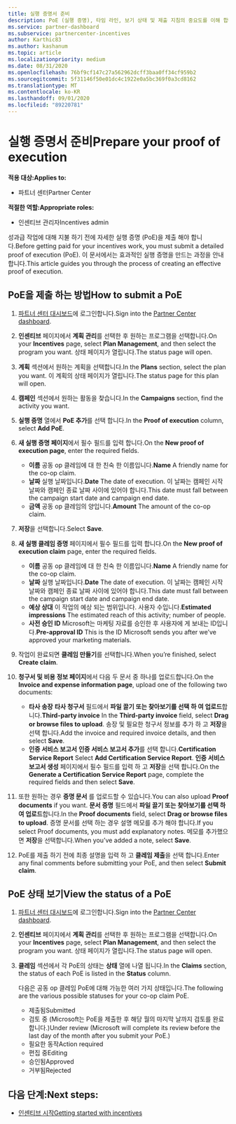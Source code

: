 ```yaml
---
title: 실행 증명서 준비
description: PoE (실행 증명), 타임 라인, 보기 상태 및 제출 지침의 중요도를 이해 합니다.
ms.service: partner-dashboard
ms.subservice: partnercenter-incentives
author: Karthic83
ms.author: kashanum
ms.topic: article
ms.localizationpriority: medium
ms.date: 08/31/2020
ms.openlocfilehash: 76bf9cf147c27a562962dcff3baa0ff34cf959b2
ms.sourcegitcommit: 5f31146f50e01dc4c1922e0a5bc369f0a3cd8162
ms.translationtype: MT
ms.contentlocale: ko-KR
ms.lasthandoff: 09/01/2020
ms.locfileid: "89220781"
---
```

# <a name="prepare-your-proof-of-execution"></a><span data-ttu-id="1d2fe-103">실행 증명서 준비</span><span class="sxs-lookup"><span data-stu-id="1d2fe-103">Prepare your proof of execution</span></span>

<span data-ttu-id="1d2fe-104">**적용 대상:**</span><span class="sxs-lookup"><span data-stu-id="1d2fe-104">**Applies to:**</span></span>

- <span data-ttu-id="1d2fe-105">파트너 센터</span><span class="sxs-lookup"><span data-stu-id="1d2fe-105">Partner Center</span></span>

<span data-ttu-id="1d2fe-106">**적절한 역할:**</span><span class="sxs-lookup"><span data-stu-id="1d2fe-106">**Appropriate roles:**</span></span>

- <span data-ttu-id="1d2fe-107">인센티브 관리자</span><span class="sxs-lookup"><span data-stu-id="1d2fe-107">Incentives admin</span></span>

<span data-ttu-id="1d2fe-108">성과급 작업에 대해 지불 하기 전에 자세한 실행 증명 (PoE)을 제출 해야 합니다.</span><span class="sxs-lookup"><span data-stu-id="1d2fe-108">Before getting paid for your incentives work, you must submit a detailed proof of execution (PoE).</span></span> <span data-ttu-id="1d2fe-109">이 문서에서는 효과적인 실행 증명을 만드는 과정을 안내 합니다.</span><span class="sxs-lookup"><span data-stu-id="1d2fe-109">This article guides you through the process of creating an effective proof of execution.</span></span>

## <a name="how-to-submit-a-poe"></a><span data-ttu-id="1d2fe-110">PoE을 제출 하는 방법</span><span class="sxs-lookup"><span data-stu-id="1d2fe-110">How to submit a PoE</span></span>

1. <span data-ttu-id="1d2fe-111">[파트너 센터 대시보드](https://partner.microsoft.com/dashboard/)에 로그인합니다.</span><span class="sxs-lookup"><span data-stu-id="1d2fe-111">Sign into the [Partner Center dashboard](https://partner.microsoft.com/dashboard/).</span></span>

2. <span data-ttu-id="1d2fe-112">**인센티브** 페이지에서 **계획 관리**를 선택한 후 원하는 프로그램을 선택합니다.</span><span class="sxs-lookup"><span data-stu-id="1d2fe-112">On your **Incentives** page, select **Plan Management**, and then select the program you want.</span></span> <span data-ttu-id="1d2fe-113">상태 페이지가 열립니다.</span><span class="sxs-lookup"><span data-stu-id="1d2fe-113">The status page will open.</span></span>

3. <span data-ttu-id="1d2fe-114">**계획** 섹션에서 원하는 계획을 선택합니다.</span><span class="sxs-lookup"><span data-stu-id="1d2fe-114">In the **Plans** section, select the plan you want.</span></span> <span data-ttu-id="1d2fe-115">이 계획의 상태 페이지가 열립니다.</span><span class="sxs-lookup"><span data-stu-id="1d2fe-115">The status page for this plan will open.</span></span>

4. <span data-ttu-id="1d2fe-116">**캠페인** 섹션에서 원하는 활동을 찾습니다.</span><span class="sxs-lookup"><span data-stu-id="1d2fe-116">In the **Campaigns** section, find the activity you want.</span></span>

5. <span data-ttu-id="1d2fe-117">**실행 증명** 열에서 **PoE 추가**를 선택 합니다.</span><span class="sxs-lookup"><span data-stu-id="1d2fe-117">In the **Proof of execution** column, select **Add PoE**.</span></span>

6. <span data-ttu-id="1d2fe-118">**새 실행 증명 페이지**에서 필수 필드를 입력 합니다.</span><span class="sxs-lookup"><span data-stu-id="1d2fe-118">On the **New proof of execution page**, enter the required fields.</span></span>

   - <span data-ttu-id="1d2fe-119">**이름**  공동 op 클레임에 대 한 친숙 한 이름입니다.</span><span class="sxs-lookup"><span data-stu-id="1d2fe-119">**Name**  A friendly name for the co-op claim.</span></span>
   - <span data-ttu-id="1d2fe-120">**날짜**  실행 날짜입니다.</span><span class="sxs-lookup"><span data-stu-id="1d2fe-120">**Date**  The date of execution.</span></span> <span data-ttu-id="1d2fe-121">이 날짜는 캠페인 시작 날짜와 캠페인 종료 날짜 사이에 있어야 합니다.</span><span class="sxs-lookup"><span data-stu-id="1d2fe-121">This date must fall between the campaign start date and campaign end date.</span></span>
   - <span data-ttu-id="1d2fe-122">**금액**  공동 op 클레임의 양입니다.</span><span class="sxs-lookup"><span data-stu-id="1d2fe-122">**Amount**  The amount of the co-op claim.</span></span>

7. <span data-ttu-id="1d2fe-123">**저장**을 선택합니다.</span><span class="sxs-lookup"><span data-stu-id="1d2fe-123">Select **Save**.</span></span>

8. <span data-ttu-id="1d2fe-124">**새 실행 클레임 증명** 페이지에서 필수 필드를 입력 합니다.</span><span class="sxs-lookup"><span data-stu-id="1d2fe-124">On the **New proof of execution claim** page, enter the required fields.</span></span>

   - <span data-ttu-id="1d2fe-125">**이름**  공동 op 클레임에 대 한 친숙 한 이름입니다.</span><span class="sxs-lookup"><span data-stu-id="1d2fe-125">**Name**  A friendly name for the co-op claim.</span></span>
   - <span data-ttu-id="1d2fe-126">**날짜**  실행 날짜입니다.</span><span class="sxs-lookup"><span data-stu-id="1d2fe-126">**Date**  The date of execution.</span></span> <span data-ttu-id="1d2fe-127">이 날짜는 캠페인 시작 날짜와 캠페인 종료 날짜 사이에 있어야 합니다.</span><span class="sxs-lookup"><span data-stu-id="1d2fe-127">This date must fall between the campaign start date and campaign end date.</span></span>
   - <span data-ttu-id="1d2fe-128">**예상 상대**   이 작업의 예상 되는 범위입니다. 사용자 수입니다.</span><span class="sxs-lookup"><span data-stu-id="1d2fe-128">**Estimated impressions**   The estimated reach of this activity; number of people.</span></span>
   - <span data-ttu-id="1d2fe-129">**사전 승인 ID**   Microsoft는 마케팅 자료를 승인한 후 사용자에 게 보내는 ID입니다.</span><span class="sxs-lookup"><span data-stu-id="1d2fe-129">**Pre-approval ID**   This is the ID Microsoft sends you after we’ve approved your marketing materials.</span></span>

9. <span data-ttu-id="1d2fe-130">작업이 완료되면 **클레임 만들기**를 선택합니다.</span><span class="sxs-lookup"><span data-stu-id="1d2fe-130">When you’re finished, select **Create claim**.</span></span>

10. <span data-ttu-id="1d2fe-131">**청구서 및 비용 정보 페이지**에서 다음 두 문서 중 하나를 업로드합니다.</span><span class="sxs-lookup"><span data-stu-id="1d2fe-131">On the **Invoice and expense information page**, upload one of the following two documents:</span></span>
    - <span data-ttu-id="1d2fe-132">**타사 송장**  **타사 청구서** 필드에서 **파일 끌기 또는 찾아보기를 선택 하 여 업로드**합니다.</span><span class="sxs-lookup"><span data-stu-id="1d2fe-132">**Third-party invoice**  In the **Third-party invoice** field, select **Drag or browse files to upload**.</span></span> <span data-ttu-id="1d2fe-133">송장 및 필요한 청구서 정보를 추가 하 고 **저장**을 선택 합니다.</span><span class="sxs-lookup"><span data-stu-id="1d2fe-133">Add the invoice and required invoice details, and then select **Save**.</span></span>
    - <span data-ttu-id="1d2fe-134">**인증 서비스 보고서**  **인증 서비스 보고서 추가**를 선택 합니다.</span><span class="sxs-lookup"><span data-stu-id="1d2fe-134">**Certification Service Report**  Select **Add Certification Service Report**.</span></span> <span data-ttu-id="1d2fe-135">**인증 서비스 보고서 생성** 페이지에서 필수 필드를 입력 하 고 **저장**을 선택 합니다.</span><span class="sxs-lookup"><span data-stu-id="1d2fe-135">On the **Generate a Certification Service Report** page, complete the required fields and then select **Save**.</span></span>

11. <span data-ttu-id="1d2fe-136">또한 원하는 경우 **증명 문서** 를 업로드할 수 있습니다.</span><span class="sxs-lookup"><span data-stu-id="1d2fe-136">You can also upload **Proof documents** if you want.</span></span> <span data-ttu-id="1d2fe-137">**문서 증명** 필드에서 **파일 끌기 또는 찾아보기를 선택 하 여 업로드**합니다.</span><span class="sxs-lookup"><span data-stu-id="1d2fe-137">In the **Proof documents** field, select **Drag or browse files to upload**.</span></span> <span data-ttu-id="1d2fe-138">증명 문서를 선택 하는 경우 설명 메모를 추가 해야 합니다.</span><span class="sxs-lookup"><span data-stu-id="1d2fe-138">If you select Proof documents, you must add explanatory notes.</span></span> <span data-ttu-id="1d2fe-139">메모를 추가했으면 **저장**을 선택합니다.</span><span class="sxs-lookup"><span data-stu-id="1d2fe-139">When you’ve added a note, select **Save**.</span></span>

12. <span data-ttu-id="1d2fe-140">PoE를 제출 하기 전에 최종 설명을 입력 하 고 **클레임 제출**을 선택 합니다.</span><span class="sxs-lookup"><span data-stu-id="1d2fe-140">Enter any final comments before submitting your PoE, and then select **Submit claim**.</span></span>

## <a name="view-the-status-of-a-poe"></a><span data-ttu-id="1d2fe-141">PoE 상태 보기</span><span class="sxs-lookup"><span data-stu-id="1d2fe-141">View the status of a PoE</span></span>

1. <span data-ttu-id="1d2fe-142">[파트너 센터 대시보드](https://partner.microsoft.com/dashboard/)에 로그인합니다.</span><span class="sxs-lookup"><span data-stu-id="1d2fe-142">Sign into the [Partner Center dashboard](https://partner.microsoft.com/dashboard/).</span></span>

2. <span data-ttu-id="1d2fe-143">**인센티브** 페이지에서 **계획 관리**를 선택한 후 원하는 프로그램을 선택합니다.</span><span class="sxs-lookup"><span data-stu-id="1d2fe-143">On your **Incentives** page, select **Plan Management**, and then select the program you want.</span></span> <span data-ttu-id="1d2fe-144">상태 페이지가 열립니다.</span><span class="sxs-lookup"><span data-stu-id="1d2fe-144">The status page will open.</span></span>

3. <span data-ttu-id="1d2fe-145">**클레임** 섹션에서 각 PoE의 상태는 **상태** 열에 나열 됩니다.</span><span class="sxs-lookup"><span data-stu-id="1d2fe-145">In the **Claims** section, the status of each PoE is listed in the **Status** column.</span></span>

   <span data-ttu-id="1d2fe-146">다음은 공동 op 클레임 PoE에 대해 가능한 여러 가지 상태입니다.</span><span class="sxs-lookup"><span data-stu-id="1d2fe-146">The following are the various possible statuses for your co-op claim PoE.</span></span>

   - <span data-ttu-id="1d2fe-147">제출됨</span><span class="sxs-lookup"><span data-stu-id="1d2fe-147">Submitted</span></span>
   - <span data-ttu-id="1d2fe-148">검토 중 (Microsoft는 PoE을 제출한 후 해당 월의 마지막 날까지 검토를 완료 합니다.)</span><span class="sxs-lookup"><span data-stu-id="1d2fe-148">Under review (Microsoft will complete its review before the last day of the month after you submit your PoE.)</span></span>
   - <span data-ttu-id="1d2fe-149">필요한 동작</span><span class="sxs-lookup"><span data-stu-id="1d2fe-149">Action required</span></span>
   - <span data-ttu-id="1d2fe-150">편집 중</span><span class="sxs-lookup"><span data-stu-id="1d2fe-150">Editing</span></span>
   - <span data-ttu-id="1d2fe-151">승인됨</span><span class="sxs-lookup"><span data-stu-id="1d2fe-151">Approved</span></span>
   - <span data-ttu-id="1d2fe-152">거부됨</span><span class="sxs-lookup"><span data-stu-id="1d2fe-152">Rejected</span></span>

## <a name="next-steps"></a><span data-ttu-id="1d2fe-153">다음 단계:</span><span class="sxs-lookup"><span data-stu-id="1d2fe-153">Next steps:</span></span>

- [<span data-ttu-id="1d2fe-154">인센티브 시작</span><span class="sxs-lookup"><span data-stu-id="1d2fe-154">Getting started with incentives</span></span>](incentives-get-started-intro.md)